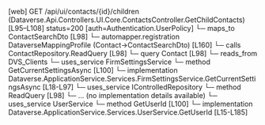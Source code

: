 [web] GET /api/ui/contacts/{id}/children  (Dataverse.Api.Controllers.UI.Core.ContactsController.GetChildContacts)  [L95–L108] status=200 [auth=Authentication.UserPolicy]
  └─ maps_to ContactSearchDto [L98]
    └─ automapper.registration DataverseMappingProfile (Contact->ContactSearchDto) [L160]
  └─ calls ContactRepository.ReadQuery [L98]
  └─ query Contact [L98]
    └─ reads_from DVS_Clients
  └─ uses_service FirmSettingsService
    └─ method GetCurrentSettingsAsync [L100]
      └─ implementation Dataverse.ApplicationService.Services.FirmSettingsService.GetCurrentSettingsAsync [L18-L97]
  └─ uses_service IControlledRepository<Contact>
    └─ method ReadQuery [L98]
      └─ ... (no implementation details available)
  └─ uses_service UserService
    └─ method GetUserId [L100]
      └─ implementation Dataverse.ApplicationService.Services.UserService.GetUserId [L15-L185]

